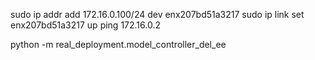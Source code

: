 sudo ip addr add 172.16.0.100/24 dev enx207bd51a3217
sudo ip link set enx207bd51a3217 up
ping 172.16.0.2


python -m real_deployment.model_controller_del_ee